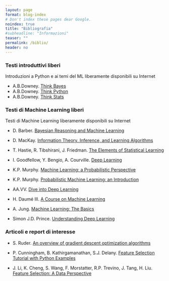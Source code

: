 ```yaml
---
layout: page
format: blog-index
# Don't index these pages dear Google.
noindex: true
title: "Bibliografia"
#subheadline: "Informazioni"
teaser: ""
permalink: /biblio/
header: no
---
```


### Testi introduttivi liberi
Introduzioni a Python e ai temi del ML liberamente disponibili su Internet

* A.B.Downey. [Think Bayes](http://greenteapress.com/wp/think-bayes/)
* A.B.Downey. [Think Python](http://greenteapress.com/wp/think-python-2e/)
* A.B.Downey. [Think Stats](http://greenteapress.com/wp/think-stats-2e/)

### Testi di Machine Learning liberi
Testi di Machine Learning liberamente disponibili su Internet 

* D. Barber. [Bayesian Reasoning and Machine Learning](http://web4.cs.ucl.ac.uk/staff/D.Barber/pmwiki/pmwiki.php?n=Brml.HomePage)

* D. MacKay. [Information Theory, Inference, and Learning Algorithms](http://www.inference.org.uk/itprnn/book.html)

* T. Hastie, R. Tibshirani, J. Friedman. [The Elements of Statistical Learning](https://web.stanford.edu/~hastie/ElemStatLearn/)

* I. Goodfellow, Y. Bengio, A. Courville. [Deep Learning](http://www.deeplearningbook.org/)

* K.P. Murphy. [Machine Learning: a Probabilistic Perspective](https://probml.github.io/pml-book/book0.html)

* K.P. Murphy. [Probabilistic Machine Learning: an Introduction](https://probml.github.io/pml-book/book1.html)

* AA.VV. [Dive into Deep Learning](https://d2l.ai)

* H. Daumé III. [A Course on Machine Learning](http://ciml.info)

* A. Jung. [Machine Learning: The Basics](https://alexjungaalto.github.io/MLBasicsBook.pdf)

* Simon J.D. Prince. [Understanding Deep Learning](https://udlbook.github.io/udlbook/)

### Articoli e report di interesse

* S. Ruder. [An overview of gradient descent optimization algorithms](https://arxiv.org/abs/1609.04747)

* P. Cunningham, B. Kathirgamanathan, S.J. Delany. [Feature Selection Tutorial with Python Examples](https://arxiv.org/abs/2106.06437)

* J. Li, K. Cheng, S. Wang, F. Morstatter, R.P. Trevino, J. Tang, H. Liu. [Feature Selection: A Data Perspective](https://arxiv.org/abs/1601.07996)

